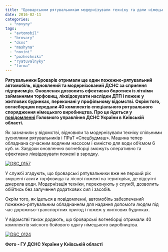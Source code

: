 ```yaml
---
title: "Броварським рятувальникам модернізували техніку та дали німецьке спорядження"
date: 2016-02-11
categories: 
  - "novyny"
tags: 
  - "avtomobil"
  - "brovary"
  - "dsns"
  - "mashyna"
  - "novini"
  - "pozhezhniki"
  - "ryatuvalnyky"
  - "forma"
---
```


**Рятувальники Броварів отримали ще один пожежно-рятувальний автомобіль, відновлений та модернізований ДСНС за сприяння підприємців. Оновлення дозволить ефективно боротися із літніми займаннями торфовищ, ліквідовувати наслідки ДТП і пожеж у житлових будинках, переконані у профільному відомстві. Окрім того, вогнеборцям передали 40 комплектів спеціального рятувального спорядження німецького виробництва. Про це йдеться у [повідомленні](http://www.kyivobl.mns.gov.ua/news/7471.html) Головного управління ДСНС України в Київській області.**

Як зазначили у відомстві, відновили та модернізували техніку спільними зусиллями рятувальників і ПРаТ «Спецбудмаш». Машина тепер обладнана сучасним водяним насосом і ємністю для води об’ємом 6 куб. м. Завдяки оновленню вогнеборці зможуть оперативно та ефективно ліквідовувати пожежі в зародку.

[![DSC_0157](https://mpz.brovary.org/wp-content/uploads/2016/02/DSC_0157.jpg)](https://mpz.brovary.org/wp-content/uploads/2016/02/DSC_0157.jpg)

У службі згадують, що броварські рятувальники вже не перший рік змушені гасити торфовища та лісові пожежі на територіях, де відсутні джерела води. Модернізація техніки, переконують у службі, дозволить обійтись без залучення додаткових сил і засобів.

Окрім того, як ідеться в повідомленні, автомобіль забезпечений пожежно-рятувальним обладнанням для надання допомоги людям під час дорожньо-транспортних пригод і пожеж у житлових будинках.

У відомстві також додають, що броварські вогнеборці отримали 40 комплектів якісного бойового одягу німецького виробництва.

[![DSC_0124](https://mpz.brovary.org/wp-content/uploads/2016/02/DSC_0124.jpg)](https://mpz.brovary.org/wp-content/uploads/2016/02/DSC_0124.jpg)

**Фото - ГУ ДСНС України у Київській області**
